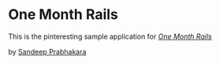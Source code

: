 # One Month Rails

This is the pinteresting sample application for
[*One Month Rails*](http://onemonthrails.com)

by [Sandeep Prabhakara](http://sandeepprabhakara.com)